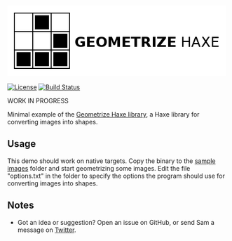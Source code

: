 [![Project logo](https://github.com/Tw1ddle/geometrize-haxe-example/blob/master/screenshots/geometrize_haxe_example_logo.png?raw=true "Geometrize Haxe recreating images as geometric primitives logo")](https://www.geometrize.co.uk/)

[![License](https://img.shields.io/:license-mit-blue.svg?style=flat-square)](https://github.com/Tw1ddle/geometrize-haxe-example/blob/master/LICENSE)
[![Build Status](https://img.shields.io/travis/Tw1ddle/geometrize-haxe-example.svg?style=flat-square)](https://travis-ci.org/Tw1ddle/geometrize-haxe-example)

WORK IN PROGRESS

Minimal example of the [Geometrize Haxe library](https://github.com/Tw1ddle/geometrize-haxe/), a Haxe library for converting images into shapes.

## Usage

This demo should work on native targets. Copy the binary to the [sample images](https://github.com/Tw1ddle/geometrize-haxe-example/tree/master/sample_images) folder and start geometrizing some images. Edit the file "options.txt" in the folder to specify the options the program should use for converting images into shapes.

## Notes
* Got an idea or suggestion? Open an issue on GitHub, or send Sam a message on [Twitter](https://twitter.com/Sam_Twidale).